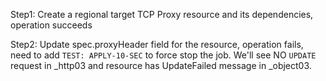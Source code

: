 Step1: Create a regional target TCP Proxy resource and its dependencies, operation succeeds

Step2: Update spec.proxyHeader field for the resource, operation fails, need to add `TEST: APPLY-10-SEC` to force stop the job. 
We'll see NO `UPDATE` request in _http03 and resource has UpdateFailed message in _object03.
